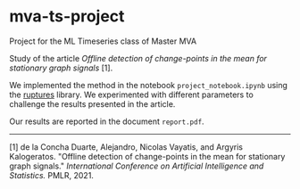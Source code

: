 # mva-ts-project
Project for the ML Timeseries class of Master MVA

Study of the article *Offline detection of change-points in the mean for stationary graph signals* [1].

We implemented the method in the notebook `project_notebook.ipynb` using the [ruptures](https://github.com/deepcharles/ruptures) library. We experimented with different parameters to challenge the results presented in the article.

Our results are reported in the document `report.pdf`.

---
[1] de la Concha Duarte, Alejandro, Nicolas Vayatis, and Argyris Kalogeratos. "Offline detection of change-points in the mean for stationary graph signals." *International Conference on Artificial Intelligence and Statistics.* PMLR, 2021.

